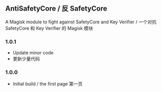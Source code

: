 ## AntiSafetyCore / 反 SafetyCore
A Magisk module to fight against SafetyCore and Key Verifier / 一个对抗 SafetyCore 和 Key Verifier 的 Magisk 模块

### 1.0.1

- Update minor code
- 更新少量代码

### 1.0.0
- Initial build / the first page
  第一页
